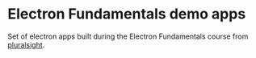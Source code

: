 # Electron Fundamentals demo apps
Set of electron apps built during the Electron Fundamentals course from [pluralsight](https://app.pluralsight.com/library/). 